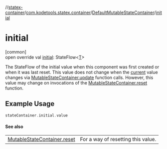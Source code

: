 //[statex-container](../../../index.md)/[com.kodetools.statex.container](../index.md)/[DefaultMutableStateContainer](index.md)/[initial](initial.md)

# initial

[common]\
open override val [initial](initial.md): StateFlow&lt;[T](index.md)&gt;

The StateFlow of the initial value when this component was first created or when it was last reset. This value does not change when the [current](current.md) value changes via [MutableStateContainer.update](../-mutable-state-container/update.md) function calls. However, this value may change on invocations of the [MutableStateContainer.reset](../-mutable-state-container/reset.md) function.

## Example Usage

```kotlin
stateContainer.initial.value
```

#### See also

| | |
|---|---|
| [MutableStateContainer.reset](../-mutable-state-container/reset.md) | For a way of resetting this value. |
